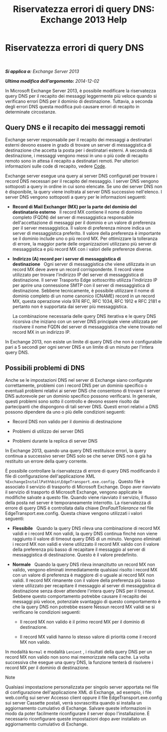 ﻿---
title: 'Riservatezza errori di query DNS: Exchange 2013 Help'
TOCTitle: Riservatezza errori di query DNS
ms:assetid: a3c3980c-20ca-4b54-a2e6-76d49af620b4
ms:mtpsurl: https://technet.microsoft.com/it-it/library/Bb676467(v=EXCHG.150)
ms:contentKeyID: 52063091
ms.date: 05/22/2018
mtps_version: v=EXCHG.150
ms.translationtype: MT
---

# Riservatezza errori di query DNS

 

_**Si applica a:** Exchange Server 2013_

_**Ultima modifica dell'argomento:** 2014-12-02_

In Microsoft Exchange Server 2013, è possibile modificare la riservatezza query DNS per il recapito dei messaggi leggermente più veloce quando si verificano errori DNS per il dominio di destinazione. Tuttavia, a seconda degli errori DNS questa modifica può causare errori di recapito in determinate circostanze.

## Query DNS e il recapito dei messaggi remoti

Exchange server responsabile per il recapito dei messaggi a destinatari esterni devono essere in grado di trovare un server di messaggistica di destinazione che accetta la posta per i destinatari esterni. A seconda di destinazione, i messaggi vengono messi in uno o più code di recapito remoto sono in attesa il recapito a destinatari remoti. Per ulteriori informazioni sulle code di recapito, vedere [Code](queues-exchange-2013-help.md).

Exchange server esegue una query ai server DNS configurati per trovare i record DNS necessari per il recapito del messaggio. I server DNS vengono sottoposti a query in ordine in cui sono elencate. Se uno dei server DNS non è disponibile, la query viene inoltrata al server DNS successivo nell'elenco. I server DNS vengono sottoposti a query per le informazioni seguenti:

  - **Record di Mail Exchanger (MX) per la parte del dominio del destinatario esterno**   Il record MX contiene il nome di dominio completo (FQDN) del server di messaggistica responsabile dell'accettazione di messaggi per il dominio e un valore di preferenza per il server messaggistica. Il valore di preferenza minore indica un server di messaggistica preferito. Il valore della preferenza è importante se il dominio include uno o più record MX. Per ottimizzare la tolleranza di errore, la maggior parte delle organizzazioni utilizzano più server di messaggistica e più record MX con i valori delle preferenze diverse.

  - **Indirizzo (A) record per i server di messaggistica di destinazione**   Ogni server di messaggistica che viene utilizzata in un record MX deve avere un record corrispondente. Il record viene utilizzato per trovare l'indirizzo IP del server di messaggistica di destinazione. Il server Trasporto Edge sottoscritto utilizza l'indirizzo IP per aprire una connessione SMTP con il server di messaggistica di destinazione. Sebbene tecnicamente, è possibile utilizzare il nome di dominio completo di un nome canonico (CNAME) record in un record MX, questa operazione viola 974 RFC, RFC 1034, RFC 1912 e RFC 2181 e pertanto non è supportata dai server più messaggistica.
    
    La combinazione necessaria delle query DNS iterativa e le query DNS ricorsiva che iniziano con un server DNS principale viene utilizzata per risolvere il nome FQDN del server di messaggistica che viene trovato nel record MX in un indirizzo IP.

In Exchange 2013, non esiste un limite di query DNS che non è configurabile pari a 5 secondi per ogni server DNS e un limite di un minuto per l'intera query DNS.

## Possibili problemi di DNS

Anche se le impostazioni DNS nel server di Exchange siano configurate correttamente, problemi con i record DNS per un dominio specifico o eventuali problemi relativi ai server DNS che consentono di trovare il server DNS autorevole per un dominio specifico possono verificarsi. In generale, questi problemi sono sotto il controllo e devono essere risolto dai partecipanti che dispongono di tali server DNS. Questi errori relativi a DNS possono dipendere da uno o più delle condizioni seguenti:

  - Record DNS non valido per il dominio di destinazione

  - Problemi di utilizzo dei server DNS

  - Problemi durante la replica di server DNS

In Exchange 2013, quando una query DNS restituisce errori, la query continua a successivo server DNS solo se che server DNS non è già ha restituito un errore della query corrente.

È possibile controllare la riservatezza di errore di query DNS modificando il file di configurazione dell'applicazione XML `%ExchangeInstallPath%bin\EdgeTransport.exe.config` . Questo file è associato il servizio di trasporto di Microsoft Exchange. Dopo aver riavviato il servizio di trasporto di Microsoft Exchange, vengono applicate le modifiche salvate a questo file. Quando viene riavviato il servizio, il flusso della posta nel server è temporaneamente interrotto. La riservatezza di errore di query DNS è controllata dalla chiave *DnsFaultTolerance* nel file EdgeTransport.exe.config. Questa chiave vengono utilizzati i valori seguenti:

  - **Flessibile**   Quando la query DNS rileva una combinazione di record MX validi e i record MX non validi, la query DNS continua finché non viene raggiunto il valore di timeout query DNS di un minuto. Vengono eliminati i record MX non validi e viene utilizzato il record MX valido con il valore della preferenza più basso di recapitare il messaggio al server di messaggistica di destinazione. Questo è il valore predefinito.

  - **Normale**   Quando la query DNS rileva innanzitutto un record MX non valido, vengono eliminati immediatamente qualsiasi risolto i record MX con un valore di preferenza è maggiore di o uguale ai record MX non validi. Il record MX rimanente con il valore della preferenza più basso viene utilizzato per recapitare il messaggio al server di messaggistica di destinazione senza dover attendere l'intera query DNS per il timeout. Sebbene questo comportamento potrebbe causare il recapito dei messaggi più veloce, potenziale svantaggio di questo comportamento è che la query DNS non potrebbe essere Nessun record MX validi se si verificano le condizioni seguenti:
    
      - Il record MX non valido è il primo record MX per il dominio di destinazione.
    
      - Il record MX validi hanno lo stesso valore di priorità come il record MX non valido.

In modalità `Normal` e modalità `Lenient` , i risultati della query DNS per un record MX non valido non sono mai memorizzate nella cache. La volta successiva che esegue una query DNS, la funzione tenterà di risolvere i record MX per il dominio di destinazione.


> [!NOTE]
> Qualsiasi impostazione personalizzata per singolo server apportata nei file di configurazione dell'applicazione XML di Exchange, ad esempio, i file web.config sui server Accesso client oppure il file EdgeTransport.exe.config sui server Cassette postali, verrà sovrascritta quando si installa un aggiornamento cumulativo di Exchange. Salvare queste informazioni in modo da poter facilmente riconfigurare il server dopo l'installazione. È necessario riconfigurare queste impostazioni dopo aver installato un aggiornamento cumulativo di Exchange.


